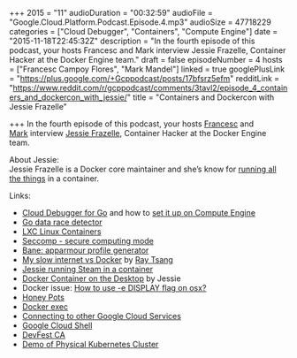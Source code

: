 +++
2015 = "11"
audioDuration = "00:32:59"
audioFile = "Google.Cloud.Platform.Podcast.Episode.4.mp3"
audioSize = 47718229
categories = ["Cloud Debugger", "Containers", "Compute Engine"]
date = "2015-11-18T22:45:32Z"
description = "In the fourth episode of this podcast, your hosts Francesc and Mark interview Jessie Frazelle, Container Hacker at the Docker Engine team."
draft = false
episodeNumber = 4
hosts = ["Francesc Campoy Flores", "Mark Mandel"]
linked = true
googlePlusLink = "https://plus.google.com/+Gcppodcast/posts/17bfsrz5efm"
redditLink = "https://www.reddit.com/r/gcppodcast/comments/3tavl2/episode_4_containers_and_dockercon_with_jessie/"
title = "Containers and Dockercon with Jessie Frazelle"

+++
In the fourth episode of this podcast, your hosts
[Francesc](http://twitter.com/francesc) and
[Mark](http://twitter.com/neurotic) interview
[Jessie
Frazelle](https://twitter.com/frazelledazzell),
Container Hacker at the Docker Engine team.
<!--more-->
About Jessie:  
Jessie Frazelle is a Docker core maintainer and she’s know for [running
all the
things](https://www.youtube.com/watch?v=GsLZz8cZCzc) in
a container.

Links:

-   [Cloud Debugger for
    Go](https://cloud.google.com/tools/cloud-debugger/) and
    how to [set it up on Compute
    Engine](https://cloud.google.com/tools/cloud-debugger/setting-up-go-on-compute-engine)
-   [Go data race
    detector](https://golang.org/doc/articles/race_detector.html)
-   [LXC Linux
    Containers](https://linuxcontainers.org/)
-   [Seccomp - secure computing
    mode](https://en.wikipedia.org/wiki/Seccomp)
-   [Bane: apparmour profile
    generator](https://github.com/jfrazelle/bane)
-   [My slow internet vs
    Docker](https://medium.com/google-cloud/my-slow-internet-vs-docker-7678ae1cae72) by
    [Ray
    Tsang](https://twitter.com/saturnism)
-   [Jessie running Steam in a
    container](https://www.youtube.com/watch?v=GsLZz8cZCzc)
-   [Docker Container on the
    Desktop](https://blog.jessfraz.com/post/docker-containers-on-the-desktop/) by
    Jessie
-   Docker issue: [How to use -e DISPLAY flag on
    osx?](https://github.com/docker/docker/issues/8710) 
-   [Honey Pots](https://en.wikipedia.org/wiki/Honeypot_%28computing%29)
-   [Docker
    exec](https://docs.docker.com/engine/reference/commandline/exec/)
-   [Connecting to other Google Cloud
    Services](https://cloud.google.com/compute/docs/authentication?hl%3Den_US)
-   [Google Cloud
    Shell](https://cloud.google.com/cloud-shell/docs/)
-   [DevFest
    CA](http://devfest.ca/)
-   [Demo of Physical Kubernetes Cluster](https://www.youtube.com/watch?v=kT1vmK0r184)
